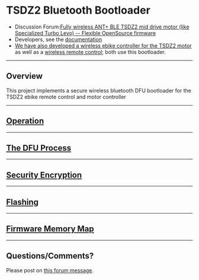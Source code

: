 # TSDZ2 Bluetooth Bootloader

- Discussion Forum:[Fully wireless ANT+ BLE TSDZ2 mid drive motor (like Specialized Turbo Levo) -- Flexible OpenSource firmware](https://endless-sphere.com/forums/viewtopic.php?t=106346)
- Developers, see the [documentation](documentation/README.md)
- [We have also developed a wireless ebike controller for the TSDZ2 motor](https://github.com/OpenSource-EBike-firmware/TSDZ2_wireless)
as well as a [wireless remote control](https://github.com/OpenSource-EBike-firmware/ebike_wireless_remote); both use this bootloader.

-------
## Overview
This project implements a secure wireless bluetooth DFU bootloader for the TSDZ2 ebike remote control and motor controller 

----
[Operation](documentation/operation.md)
-----------
------------
[The DFU Process](documentation/dfu.md)
-----------
------------
[Security Encryption](documentation/configuration.md)
---------
---------
[Flashing](documentation/flashing.md)
------
------
[Firmware Memory Map](documentation/memory_map.md)
-------
-------

## Questions/Comments?
Please post on [this forum message](https://endless-sphere.com/forums/viewtopic.php?f=28&t=106346).